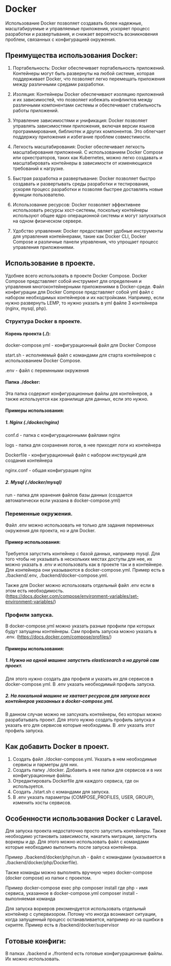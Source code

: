 
# Docker

Использование Docker позволяет создавать более надежные, масштабируемые и управляемые приложения, ускоряет процесс разработки и развертывания, и снижает вероятность возникновения проблем, связанных с конфигурацией окружения.

## Преимущества использования Docker:

1. Портабельность: Docker обеспечивает портабельность приложений. Контейнеры могут быть развернуты на любой системе, которая поддерживает Docker, что позволяет легко перемещать приложения между различными средами разработки.

2. Изоляция: Контейнеры Docker обеспечивают изоляцию приложений и их зависимостей, что позволяет избежать конфликтов между различными компонентами системы и обеспечивает стабильность работы приложений.

3. Управление зависимостями и унификация: Docker позволяет управлять зависимостями приложения, включая версии языков программирования, библиотек и других компонентов. Это облегчает поддержку приложения и избегание проблем совместимости.

4. Легкость масштабирования: Docker обеспечивает легкость масштабирования приложений. С использованием Docker Compose или оркестраторов, таких как Kubernetes, можно легко создавать и масштабировать контейнеры в зависимости от изменяющихся требований к нагрузке.

5. Быстрая разработка и развертывание: Docker позволяет быстро создавать и развертывать среды разработки и тестирования, ускоряя процесс разработки и позволяя быстрее доставлять новые функции пользователю.

7. Использование ресурсов: Docker позволяет эффективнее использовать ресурсы хост-системы, поскольку контейнеры используют общее ядро операционной системы и могут запускаться на одном физическом сервере.

8. Удобство управления: Docker предоставляет удобные инструменты для управления контейнерами, такие как Docker CLI, Docker Compose и различные панели управления, что упрощает процесс управления приложениями.

## Использование в проекте.

Удобнее всего использовать в проекте Docker Compose. Docker Compose представляет собой инструмент для определения и управления многоконтейнерными приложениями в Docker-среде. Файл конфигурации для Docker Compose представляет собой yml файл с набором необходимых контейнеров и их настройками. Например, если нужно развернуть LEMP, то нужно указать в yml файле 3 контейнера (nginx, mysql, php).

### Структура Docker в проекте.

#### Корень проекта (./):

docker-compose.yml - конфигурационный файл для Docker Compose

start.sh - исполняемый файл с командами для старта контейнеров с использованием Docker Compose.

.env - файл с перемнными окружения

#### Папка ./docker:

Эта папка содержит конфигурационные файлы для контейнеров, а также используется как хранилище для данных, если это нужно.

#### Примеры использования:

##### 1. Nginx (./docker/nginx)

conf.d - папка с конфигурационными файлами nginx

logs - папка для сохранения логов, в нее приходят логи из контейнера

Dockerfile - конфигурационный файл с набором инструкций для создания контейнера

nginx.conf - общая конфигурация nginx

##### 2. Mysql (./docker/mysql)

run - папка для хранения файлов базы данных (создается автоматически если указана в docker-compose.yml)

### Переменные окружения.

Файл .env можно использовать не только для задания переменных окружения для проекта, но и для Docker.

#### Пример использования:

Требуется запустить контейнер с базой данных, например mysql.
Для того чтобы не указывать в нескольких местах доступы для нее, их можно указать в .env и использовать как в проекте так и в контейнере. Для контейнера они указываются в docker-compose.yml. Пример есть в ./backend/.env, ./backend/docker-compose.yml.

Также для Docker можно использовать отдельный файл .env если в этом есть необходимость.
(https://docs.docker.com/compose/environment-variables/set-environment-variables/)

### Профили запуска.
В docker-compose.yml можно указать разные профили при которых будут запущены контейнеры.
Сам профиль запуска можно указать в .env. (https://docs.docker.com/compose/profiles/)

#### Примеры использования:

##### 1. Нужно на одной машине запустить elasticsearch а на другой сам проект.
Для этого нужно создать два профиля и указать их для сервисов в docker-compose.yml. В .env указать необходимый профиль запуска.

##### 2. На локальной машине не хватает ресурсов для запуска всех контейнеров указанных в docker-compose.yml. 
В данном случае можно не запсукать контейнеры, без которых можно разрабатывать проект. Для этого нужно создать профиль запуска и указать его для сервисов которые необходимы. В .env указать этот профиль запуска.

## Как добавить Docker в проект.

1. Создать файл ./docker-compose.yml. Указать в нем необходимые сервисы и парметры для них.
2. Создать папку ./docker. Добавить в нее папки для сервисов и в них конфигурационные файлы.
3. Отредактировать Dockerfile для каждого сервиса, где он используется.
4. Создать ./start.sh с командами для запуска.
5. В .env указать параметры (COMPOSE_PROFILES, USER, GROUP), изменить хосты сервисов.

## Особенности использования Docker с Laravel.

Для запуска проекта недостаточно просто запустить контейнеры. Также необходимо установить зависимости, накатить миграции, запустить воркеры и др. Для этого можно использовать файл с командами которые необходимо выполнить после запуска контейнера. 

Пример
./backend/docker/php/run.sh - файл с командами (указывается в ./backend/docker/php/Dockerfile).

Также команды можно выполнять вручную через docker-compose (docker compose) из папки с проектом.

Пример
docker-compose exec php composer install
где php - имя сервиса, указанное в docker-compose.yml
composer install - выполняемая команда 

Для запуска воркеров рекомендуется использовать отдельный контейнер с супервизором. Потому что иногда возникают ситуации, когда запущенный процесс останавливается, например из-за ошибки в скрипте. Пример есть в /backend/docker/supervisor

## Готовые конфиги:
В папках ./backend и ./frontend есть готовые конфигурационные файлы. Их можно использовать.
